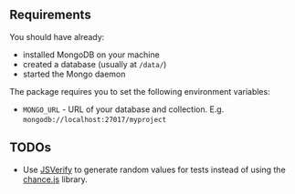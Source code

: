 ## Requirements

You should have already:
* installed MongoDB on your machine
* created a database (usually at `/data/`)
* started the Mongo daemon

The package requires you to set the following environment variables:

* `MONGO_URL` - URL of your database and collection. E.g. `mongodb://localhost:27017/myproject`

## TODOs

* Use [JSVerify](http://jsverify.github.io/) to generate random values for tests instead of using the [chance.js](https://github.com/chancejs/chancejs) library.